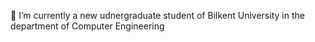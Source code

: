🔭 I’m currently a new udnergraduate student of Bilkent University in the department of Computer Engineering 
